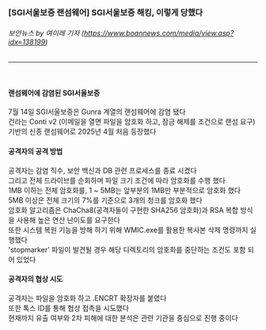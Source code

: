 ### [SGI서울보증 랜섬웨어] SGI서울보증 해킹, 이렇게 당했다
###### 보안뉴스 by 여이레 기자 (https://www.boannews.com/media/view.asp?idx=138199)
---   
<br>

#### 랜섬웨어에 감염된 SGI서울보증
7월 14일 SGI서울보증은 Gunra 계열의 랜섬웨어에 감염 됐다 <br>
건라는 Conti v2 (이메일을 열면 파일을 암호화 하고, 잠금 해제를 조건으로 랜섬 요구) 기반의 신종 랜섬웨어로 2025년 4월 처음 등장했다
<br>

#### 공격자의 공격 방법
공격자는 감염 직수, 보안 백신과 DB 관련 프로세스를 종료 시켰다 <br>
그리고 전체 드라이브를 순회하며 파일 크기 조건에 따라 암호화를 수행 했다 <br>
1MB 이하는 전체 암호화를, 1 ~ 5MB는 앞부분의 1MB만 부분적으로 암호화 했다 <br>
5MB 이상은 전체 크기의 7%를 기준으로 3개의 청크를 암호화 했다 <br>
암호화 알고리즘은 ChaCha8(공격자들이 구현한 SHA256 암호화)과 RSA 복합 방식을 사용해 높은 연산 난이도를 요구한다 <br>
또한 시스템 복원 기능을 방해 하기 위해 WMIC.exe를 활용한 복사본 삭제 명령까지 실행했다 <br>
'stopmarker' 파일이 발견될 경우 해당 디렉토리의 암호화를 중단하는 조건도 포함 되어 있었다
<br>

#### 공격자의 협상 시도
공격자는 파일을 암호화 하고 .ENCRT 확장자를 붙였다 <br>
또한 톡스 ID를 통해 협상 접촉을 시도했다 <br>
현재까지 유출 여부와 2차 피해에 대한 분석은 관련 기관을 중심으로 진행 중이다 <br>
